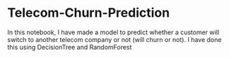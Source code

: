 # Telecom-Churn-Prediction

In this notebook, I have made a model to predict whether a customer will switch to another telecom company or not (will churn or not).
I have done this using DecisionTree and RandomForest
